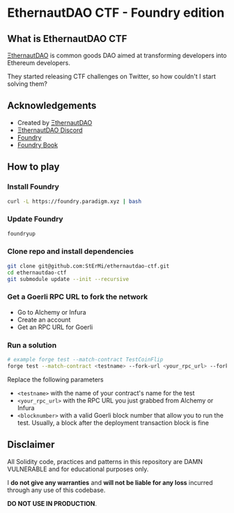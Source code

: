 # EthernautDAO CTF - Foundry edition

## What is EthernautDAO CTF

[ΞthernautDAO](https://twitter.com/EthernautDAO) is common goods DAO aimed at transforming developers into Ethereum developers.

They started releasing CTF challenges on Twitter, so how couldn't I start solving them?

## Acknowledgements

- Created by [ΞthernautDAO](https://twitter.com/EthernautDAO)
- [ΞthernautDAO Discord](discord.gg/RQ5WYDxUF3)
- [Foundry](https://github.com/gakonst/foundry)
- [Foundry Book](https://book.getfoundry.sh/)

## How to play

### Install Foundry

```bash
curl -L https://foundry.paradigm.xyz | bash
```

### Update Foundry

```bash
foundryup
```

### Clone repo and install dependencies

```bash
git clone git@github.com:StErMi/ethernautdao-ctf.git
cd ethernautdao-ctf
git submodule update --init --recursive
```

### Get a Goerli RPC URL to fork the network

- Go to Alchemy or Infura
- Create an account
- Get an RPC URL for Goerli

### Run a solution

```bash
# example forge test --match-contract TestCoinFlip
forge test --match-contract <testname> --fork-url <your_rpc_url> --fork-block-number <blocknumber> -vv
```

Replace the following parameters

- `<testname>` with the name of your contract's name for the test
- `<your_rpc_url>` with the RPC URL you just grabbed from Alchemy or Infura
- `<blocknumber>` with a valid Goerli block number that allow you to run the test. Usually, a block after the deployment transaction block is fine

## Disclaimer

All Solidity code, practices and patterns in this repository are DAMN VULNERABLE and for educational purposes only.

I **do not give any warranties** and **will not be liable for any loss** incurred through any use of this codebase.

**DO NOT USE IN PRODUCTION**.
